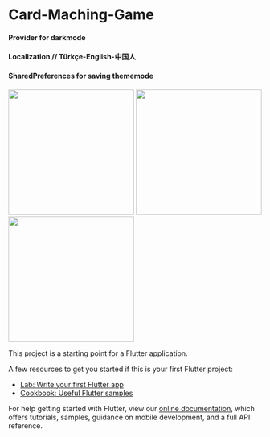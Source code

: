 # Card-Maching-Game

#### Provider for darkmode
#### Localization // Türkçe-English-中国人
#### SharedPreferences for saving thememode




<div>
  <image src="assets/images/Screenshot_1618162636.png" width=250>
  <image src="assets/images/Screenshot_1618162655.png"width=250>
  <image src="assets/images/Screenshot_1618162667.png"width=250>
</div>


This project is a starting point for a Flutter application.

A few resources to get you started if this is your first Flutter project:

- [Lab: Write your first Flutter app](https://flutter.dev/docs/get-started/codelab)
- [Cookbook: Useful Flutter samples](https://flutter.dev/docs/cookbook)

For help getting started with Flutter, view our
[online documentation](https://flutter.dev/docs), which offers tutorials,
samples, guidance on mobile development, and a full API reference.
